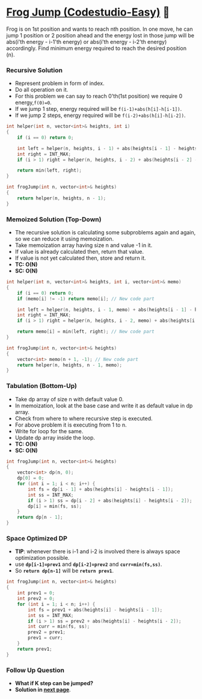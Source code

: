 # [Frog Jump (Codestudio-Easy)](https://www.codingninjas.com/codestudio/problems/frog-jump_3621012?leftPanelTab=0) :star2:

Frog is on 1st position and wants to reach nth position. In one move, he can jump 1 position or 2 position ahead and the energy lost in those jump will be abs(i'th energy - i-1'th energy) or abs(i'th energy - i-2'th energy) accordingly. Find minimum energy required to reach the desired position (n).

### Recursive Solution

-   Represent problem in form of index.
-   Do all operation on it.
-   For this problem we can say to reach 0'th(1st position) we require 0 energy,`f(0)=0`.
-   If we jump 1 step, energy required will be `f(i-1)+abs(h[i]-h[i-1])`.
-   If we jump 2 steps, energy required will be `f(i-2)+abs(h[i]-h[i-2])`.

```cpp
int helper(int n, vector<int>& heights, int i)
{
    if (i == 0) return 0;

    int left = helper(n, heights, i - 1) + abs(heights[i - 1] - heights[i]);
    int right = INT_MAX;
    if (i > 1) right = helper(n, heights, i - 2) + abs(heights[i - 2] - heights[i]);

    return min(left, right);
}

int frogJump(int n, vector<int>& heights)
{
    return helper(n, heights, n - 1);
}
```

### Memoized Solution (Top-Down)

-   The recursive solution is calculating some subproblems again and again, so we can reduce it using memoization.
-   Take memoization array having size n and value -1 in it.
-   If value is already calculated then, return that value.
-   If value is not yet calculated then, store and return it.
-   **TC: O(N)**
-   **SC: O(N)**

```cpp
int helper(int n, vector<int>& heights, int i, vector<int>& memo)
{
    if (i == 0) return 0;
    if (memo[i] != -1) return memo[i]; // New code part

    int left = helper(n, heights, i - 1, memo) + abs(heights[i - 1] - heights[i]);
    int right = INT_MAX;
    if (i > 1) right = helper(n, heights, i - 2, memo) + abs(heights[i - 2] - heights[i]);

    return memo[i] = min(left, right); // New code part
}

int frogJump(int n, vector<int>& heights)
{
    vector<int> memo(n + 1, -1); // New code part
    return helper(n, heights, n - 1, memo);
}
```

### Tabulation (Bottom-Up)

-   Take dp array of size n with default value 0.
-   In memoization, look at the base case and write it as default value in dp array.
-   Check from where to where recursive step is executed.
-   For above problem it is executing from 1 to n.
-   Write for loop for the same.
-   Update dp array inside the loop.
-   **TC: O(N)**
-   **SC: O(N)**

```cpp
int frogJump(int n, vector<int>& heights)
{
    vector<int> dp(n, 0);
    dp[0] = 0;
    for (int i = 1; i < n; i++) {
        int fs = dp[i - 1] + abs(heights[i] - heights[i - 1]);
        int ss = INT_MAX;
        if (i > 1) ss = dp[i - 2] + abs(heights[i] - heights[i - 2]);
        dp[i] = min(fs, ss);
    }
    return dp[n - 1];
}
```

### Space Optimized DP

-   **TIP**: whenever there is i-1 and i-2 is involved there is always space optimization possible.
-   use **`dp[i-1]=prev1`** and **`dp[i-2]=prev2`** and **`curr=min(fs,ss)`**.
-   So **`return dp[n-1]`** will be **`return prev1`**.

```cpp
int frogJump(int n, vector<int>& heights)
{
    int prev1 = 0;
    int prev2 = 0;
    for (int i = 1; i < n; i++) {
        int fs = prev1 + abs(heights[i] - heights[i - 1]);
        int ss = INT_MAX;
        if (i > 1) ss = prev2 + abs(heights[i] - heights[i - 2]);
        int curr = min(fs, ss);
        prev2 = prev1;
        prev1 = curr;
    }
    return prev1;
}
```

### Follow Up Question

-   **What if K step can be jumped?**
-   **Solution in [next page](./4_KfrogJump.md)**.
